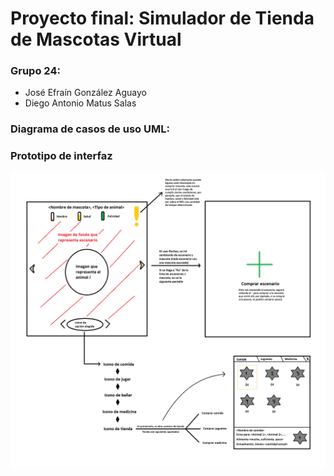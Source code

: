 # Proyecto final: Simulador de Tienda de Mascotas Virtual
### Grupo 24:
* José Efraín González Aguayo
* Diego Antonio Matus Salas
### Diagrama de casos de uso UML:
### Prototipo de interfaz
![Prototipo de interfaz](https://github.com/Diego-Mtus/Proyecto-Final-DOO/blob/main/Prototipo.png?raw=true "Prototipo de interfaz")
